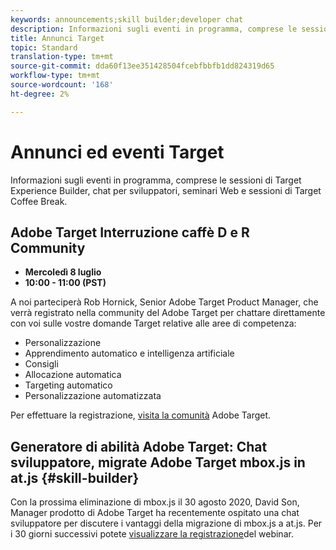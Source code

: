```yaml
---
keywords: announcements;skill builder;developer chat
description: Informazioni sugli eventi in programma, comprese le sessioni di Target Experience Builder, chat per sviluppatori, seminari Web e sessioni di Target Coffee Break.
title: Annunci Target
topic: Standard
translation-type: tm+mt
source-git-commit: dda60f13ee351428504fcebfbbfb1dd824319d65
workflow-type: tm+mt
source-wordcount: '168'
ht-degree: 2%

---
```



# Annunci ed eventi Target

Informazioni sugli eventi in programma, comprese le sessioni di Target Experience Builder, chat per sviluppatori, seminari Web e sessioni di Target Coffee Break.

##  Adobe Target Interruzione caffè D e R Community

* **Mercoledì 8 luglio**
* **10:00 - 11:00 (PST)**

A noi parteciperà Rob Hornick, Senior  Adobe Target Product Manager, che verrà registrato nella community del Adobe Target  per chattare direttamente con voi sulle vostre domande Target relative alle aree di competenza:

* Personalizzazione
* Apprendimento automatico e intelligenza artificiale
* Consigli
* Allocazione automatica
* Targeting automatico
* Personalizzazione automatizzata

Per effettuare la registrazione, [visita la comunità](https://experienceleaguecommunities.adobe.com/t5/adobe-target-discussions/at-community-q-amp-a-coffee-break-7-8-rob-hornick-adobe-target/td-p/369558) Adobe Target.

##  Generatore di abilità Adobe Target: Chat sviluppatore, migrate  Adobe Target  mbox.js in at.js {#skill-builder}

Con la prossima eliminazione di mbox.js il 30 agosto 2020, David Son,  Manager prodotto di Adobe Target ha recentemente ospitato una chat sviluppatore per discutere i vantaggi della migrazione di mbox.js a at.js. Per i 30 giorni successivi potete [visualizzare la registrazione](https://seminars.adobeconnect.com/ptdo6mfo6qn6/?proto=true)del webinar.